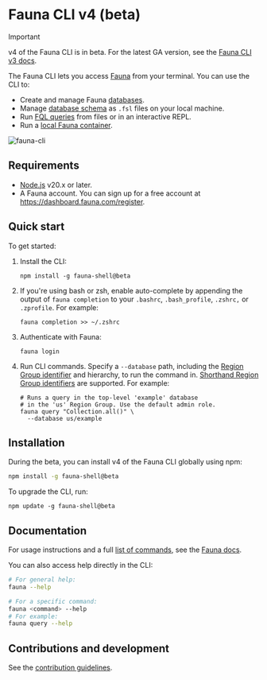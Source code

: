 # Fauna CLI v4 (beta)

<!-- [![Version](https://img.shields.io/npm/v/fauna.svg)](https://npmjs.org/package/fauna)
[![CircleCI](https://circleci.com/gh/fauna/fauna/tree/master.svg?style=shield)](https://circleci.com/gh/fauna/fauna/tree/master)
[![Appveyor CI](https://ci.appveyor.com/api/projects/status/github/fauna/fauna?branch=master&svg=true)](https://ci.appveyor.com/project/fauna/fauna/branch/master)
[![Codecov](https://codecov.io/gh/fauna/fauna/branch/master/graph/badge.svg)](https://codecov.io/gh/fauna/fauna)
[![Downloads/week](https://img.shields.io/npm/dw/fauna.svg)](https://npmjs.org/package/fauna)
[![License](https://img.shields.io/npm/l/fauna.svg)](https://github.com/fauna/fauna/blob/master/package.json) -->

> [!IMPORTANT]
> v4 of the Fauna CLI is in beta. For the latest GA version, see the [Fauna CLI v3
> docs](https://docs.fauna.com/fauna/current/build/cli/).

The Fauna CLI lets you access [Fauna](http://fauna.com/) from your terminal.
You can use the CLI to:

- Create and manage Fauna
  [databases](https://docs.fauna.com/fauna/current/learn/data-model/databases/).
- Manage [database schema](https://docs.fauna.com/fauna/current/learn/schema/)
  as `.fsl` files on your local machine.
- Run [FQL queries](https://docs.fauna.com/fauna/current/learn/query/) from
  files or in an interactive REPL.
- Run a [local Fauna container](https://docs.fauna.com/fauna/current/build/tools/docker/).

![fauna-cli](https://github.com/user-attachments/assets/d3e88ad9-68ae-4011-945a-23654f9fbd0a)

## Requirements

- [Node.js](https://nodejs.org/en/download/package-manager) v20.x or later.
- A Fauna account. You can sign up for a free account at https://dashboard.fauna.com/register.

## Quick start

To get started:

1. Install the CLI:

   ```shell
   npm install -g fauna-shell@beta
   ```

2. If you're using bash or zsh, enable auto-complete by appending the output of
   `fauna completion` to your `.bashrc`, `.bash_profile`, `.zshrc,` or
   `.zprofile`. For example:

   ```shell
   fauna completion >> ~/.zshrc
   ```

3. Authenticate with Fauna:

   ```shell
   fauna login
   ```

4. Run CLI commands. Specify a `--database` path, including the [Region Group
   identifier](https://docs.fauna.com/fauna/current/manage/region-groups/#id) and
   hierarchy, to run the command in. [Shorthand Region Group
   identifiers](https://docs.fauna.com/fauna/current/manage/region-groups/#id)
   are supported. For example:

   ```shell
   # Runs a query in the top-level 'example' database
   # in the 'us' Region Group. Use the default admin role.
   fauna query "Collection.all()" \
     --database us/example
   ```

## Installation

During the beta, you can install v4 of the Fauna CLI globally using npm:

```sh
npm install -g fauna-shell@beta
```

To upgrade the CLI, run:

```
npm update -g fauna-shell@beta
```

## Documentation

For usage instructions and a full [list of
commands](https://docs.fauna.com/fauna/current/build/cli/v4/commands/), see the
[Fauna docs](https://docs.fauna.com/fauna/current/build/cli/v4/).

You can also access help directly in the CLI:

```sh
# For general help:
fauna --help

# For a specific command:
fauna <command> --help
# For example:
fauna query --help
```

## Contributions and development

See the [contribution guidelines](CONTRIBUTING.md).
